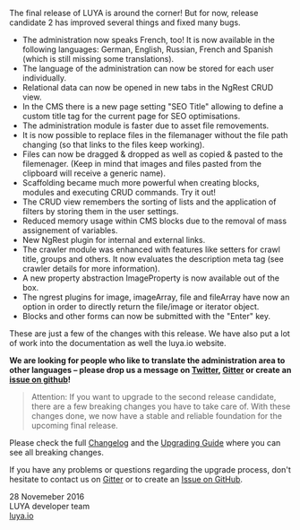 The final release of LUYA is around the corner! But for now, release candidate 2 has improved several things and fixed many bugs.

+ The administration now speaks French, too! It is now available in the following languages: German, English, Russian, French and Spanish (which is still missing some translations).
+ The language of the administration can now be stored for each user individually.
+ Relational data can now be opened in new tabs in the NgRest CRUD view.
+ In the CMS there is a new page setting "SEO Title" allowing to define a custom title tag for the current page for SEO optimisations.
+ The administration module is faster due to asset file removements.
+ It is now possible to replace files in the filemanager without the file path changing (so that links to the files keep working).
+ Files can now be dragged & dropped as well as copied & pasted to the filemenager. (Keep in mind that images and files pasted from the clipboard will receive a generic name).
+ Scaffolding became much more powerful when creating blocks, modules and executing CRUD commands. Try it out!
+ The CRUD view remembers the sorting of lists and the application of filters by storing them in the user settings.
+ Reduced memory usage within CMS blocks due to the removal of mass assignement of variables.
+ New NgRest plugin for internal and external links.
+ The crawler module was enhanced with features like setters for crawl title, groups and others. It now evaluates the description meta tag (see crawler details for more information).
+ A new property abstraction ImageProperty is now available out of the box.
+ The ngrest plugins for image, imageArray, file and fileArray have now an option in order to directly return the file/image or iterator object.
+ Blocks and other forms can now be submitted with the "Enter" key.

These are just a few of the changes with this release. We have also put a lot of work into the documentation as well the luya.io website.

**We are looking for people who like to translate the administration area to other languages – please drop us a message on [Twitter](https://twitter.com/luyadev), [Gitter](gitter.im/luyadev/luya) or create an [issue on github](https://github.com/luyadev/luya/issues)!**

> Attention: If you want to upgrade to the second release candidate, there are a few breaking changes you have to take care of. With these changes done, we now have a stable and reliable foundation for the upcoming final release.

Please check the full [Changelog](https://github.com/luyadev/luya/blob/master/CHANGELOG.md) and the [Upgrading Guide](https://luya.io/guide/install-upgrade) where you can see all breaking changes.

If you have any problems or questions regarding the upgrade process, don't hesitate to contact us on [Gitter](gitter.im/luyadev/luya) or to create an [Issue on GitHub](https://github.com/luyadev/luya/issues).

28 Novemeber 2016  
LUYA developer team  
[luya.io](https://luya.io)
